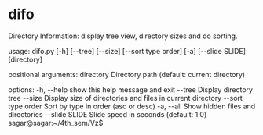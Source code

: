 # difo

Directory Information: display tree view, directory sizes and do sorting.

usage: difo.py [-h] [--tree] [--size] [--sort type order] [-a] [--slide SLIDE] [directory]

positional arguments:
  directory          Directory path (default: current directory)

options:
  -h, --help         show this help message and exit
  --tree             Display directory tree
  --size             Display size of directories and files in current directory
  --sort type order  Sort by type in order (asc or desc)
  -a, --all          Show hidden files and directories
  --slide SLIDE      Slide speed in seconds (default: 1.0)
sagar@sagar:~/4th_sem/Vz$ 